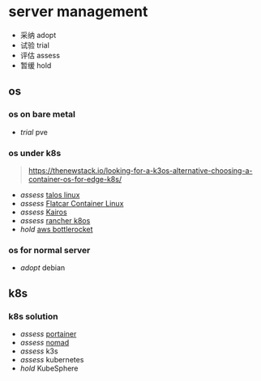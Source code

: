 # server management

- 采纳 adopt
- 试验 trial
- 评估 assess
- 暂缓 hold

## os

### os on bare metal

- *trial* pve

### os under k8s

> https://thenewstack.io/looking-for-a-k3os-alternative-choosing-a-container-os-for-edge-k8s/

- *assess* [talos linux](https://github.com/siderolabs/talos)
- *assess* [Flatcar Container Linux](https://github.com/flatcar/Flatcar)
- *assess* [Kairos](https://github.com/kairos-io/kairos)
- *assess* [rancher k8os](https://github.com/rancher/k3os)
- *hold* [aws bottlerocket](https://github.com/bottlerocket-os/bottlerocket)

### os for normal server

- *adopt* debian

## k8s

### k8s solution

- *assess* [portainer](https://docs.portainer.io/)
- *assess* [nomad](https://github.com/hashicorp/nomad)
- *assess* k3s
- *assess* kubernetes
- *hold* KubeSphere
